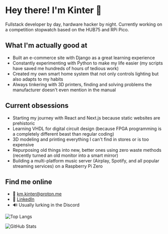 # Hey there! I'm Kinter 👋

Fullstack developer by day, hardware hacker by night. Currently working on a competition stopwatch based on the HUB75 and RPi Pico.

## What I'm actually good at

- Built an e-commerce site with Django as a great learning experience
- Constantly experimenting with Python to make my life easier (my scripts have saved me hundreds of hours of tedious work)
- Created my own smart home system that not only controls lighting but also adapts to my habits
- Always tinkering with 3D printers, finding and solving problems the manufacturer doesn't even mention in the manual

## Current obsessions

- Starting my journey with React and Next.js because static websites are prehistoric
- Learning VHDL for digital circuit design (because FPGA programming is a completely different beast than regular coding)
- 3D modeling and printing everything I can't find in stores or is too expensive
- Repurposing old things into new, better ones using zero waste methods (recently turned an old monitor into a smart mirror)
- Building a multi-platform music server (Airplay, Spotify, and all popular streaming services) on a Raspberry Pi Zero

## Find me online

- 📧 km.kinter@proton.me
- 💼 [LinkedIn](https://www.linkedin.com/in/kinter/)
- 🔊 Usually lurking in the Discord

![Top Langs](https://github-readme-stats.vercel.app/api/top-langs/?username=kinter&layout=compact&theme=dark)

![GitHub Stats](https://github-readme-stats.vercel.app/api?username=KM-Kinter&show_icons=true&theme=dark)
